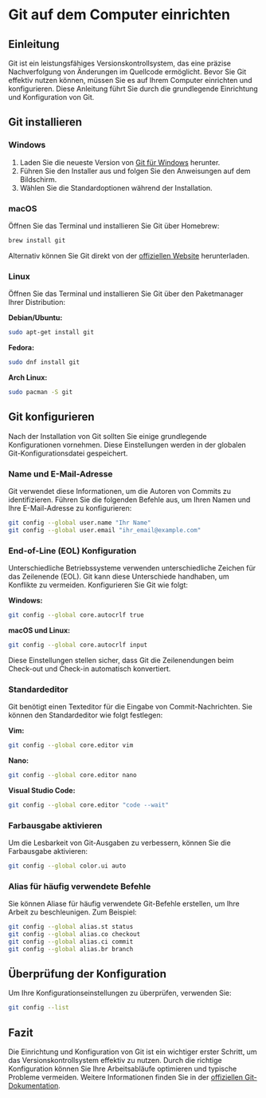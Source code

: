 # Git auf dem Computer einrichten

## Einleitung

Git ist ein leistungsfähiges Versionskontrollsystem, das eine präzise Nachverfolgung von Änderungen im Quellcode ermöglicht. Bevor Sie Git effektiv nutzen können, müssen Sie es auf Ihrem Computer einrichten und konfigurieren. Diese Anleitung führt Sie durch die grundlegende Einrichtung und Konfiguration von Git.

## Git installieren

### Windows

1. Laden Sie die neueste Version von [Git für Windows](https://gitforwindows.org/) herunter.
2. Führen Sie den Installer aus und folgen Sie den Anweisungen auf dem Bildschirm.
3. Wählen Sie die Standardoptionen während der Installation.

### macOS

Öffnen Sie das Terminal und installieren Sie Git über Homebrew:

```sh
brew install git
```

Alternativ können Sie Git direkt von der [offiziellen Website](https://git-scm.com/) herunterladen.

### Linux

Öffnen Sie das Terminal und installieren Sie Git über den Paketmanager Ihrer Distribution:

**Debian/Ubuntu:**

```sh
sudo apt-get install git
```

**Fedora:**

```sh
sudo dnf install git
```

**Arch Linux:**

```sh
sudo pacman -S git
```

## Git konfigurieren

Nach der Installation von Git sollten Sie einige grundlegende Konfigurationen vornehmen. Diese Einstellungen werden in der globalen Git-Konfigurationsdatei gespeichert.

### Name und E-Mail-Adresse

Git verwendet diese Informationen, um die Autoren von Commits zu identifizieren. Führen Sie die folgenden Befehle aus, um Ihren Namen und Ihre E-Mail-Adresse zu konfigurieren:

```sh
git config --global user.name "Ihr Name"
git config --global user.email "ihr_email@example.com"
```

### End-of-Line (EOL) Konfiguration

Unterschiedliche Betriebssysteme verwenden unterschiedliche Zeichen für das Zeilenende (EOL). Git kann diese Unterschiede handhaben, um Konflikte zu vermeiden. Konfigurieren Sie Git wie folgt:

**Windows:**

```sh
git config --global core.autocrlf true
```

**macOS und Linux:**

```sh
git config --global core.autocrlf input
```

Diese Einstellungen stellen sicher, dass Git die Zeilenendungen beim Check-out und Check-in automatisch konvertiert.

### Standardeditor

Git benötigt einen Texteditor für die Eingabe von Commit-Nachrichten. Sie können den Standardeditor wie folgt festlegen:

**Vim:**

```sh
git config --global core.editor vim
```

**Nano:**

```sh
git config --global core.editor nano
```

**Visual Studio Code:**

```sh
git config --global core.editor "code --wait"
```

### Farbausgabe aktivieren

Um die Lesbarkeit von Git-Ausgaben zu verbessern, können Sie die Farbausgabe aktivieren:

```sh
git config --global color.ui auto
```

### Alias für häufig verwendete Befehle

Sie können Aliase für häufig verwendete Git-Befehle erstellen, um Ihre Arbeit zu beschleunigen. Zum Beispiel:

```sh
git config --global alias.st status
git config --global alias.co checkout
git config --global alias.ci commit
git config --global alias.br branch
```

## Überprüfung der Konfiguration

Um Ihre Konfigurationseinstellungen zu überprüfen, verwenden Sie:

```sh
git config --list
```

## Fazit

Die Einrichtung und Konfiguration von Git ist ein wichtiger erster Schritt, um das Versionskontrollsystem effektiv zu nutzen. Durch die richtige Konfiguration können Sie Ihre Arbeitsabläufe optimieren und typische Probleme vermeiden. Weitere Informationen finden Sie in der [offiziellen Git-Dokumentation](https://git-scm.com/doc).
